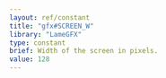 ```yaml
---
layout: ref/constant
title: "gfx#SCREEN_W"
library: "LameGFX"
type: constant
brief: Width of the screen in pixels.
value: 128
---
```


